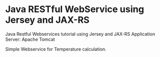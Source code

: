 # Java RESTful WebService using Jersey and JAX-RS
Java Restful Webservices tutorial using Jersey and JAX-RS
Application Server: Apache Tomcat

Simple Webservice for Temperature calculation.

